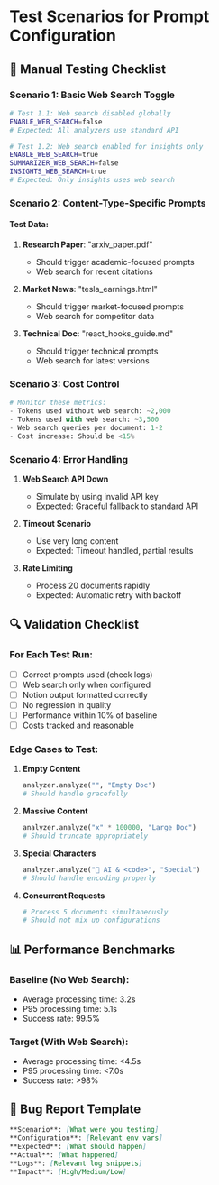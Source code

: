 # Test Scenarios for Prompt Configuration

## 🧪 Manual Testing Checklist

### Scenario 1: Basic Web Search Toggle
```bash
# Test 1.1: Web search disabled globally
ENABLE_WEB_SEARCH=false
# Expected: All analyzers use standard API

# Test 1.2: Web search enabled for insights only
ENABLE_WEB_SEARCH=true
SUMMARIZER_WEB_SEARCH=false
INSIGHTS_WEB_SEARCH=true
# Expected: Only insights uses web search
```

### Scenario 2: Content-Type-Specific Prompts

#### Test Data:
1. **Research Paper**: "arxiv_paper.pdf"
   - Should trigger academic-focused prompts
   - Web search for recent citations

2. **Market News**: "tesla_earnings.html"
   - Should trigger market-focused prompts
   - Web search for competitor data

3. **Technical Doc**: "react_hooks_guide.md"
   - Should trigger technical prompts
   - Web search for latest versions

### Scenario 3: Cost Control
```python
# Monitor these metrics:
- Tokens used without web search: ~2,000
- Tokens used with web search: ~3,500
- Web search queries per document: 1-2
- Cost increase: Should be <15%
```

### Scenario 4: Error Handling

1. **Web Search API Down**
   - Simulate by using invalid API key
   - Expected: Graceful fallback to standard API

2. **Timeout Scenario**
   - Use very long content
   - Expected: Timeout handled, partial results

3. **Rate Limiting**
   - Process 20 documents rapidly
   - Expected: Automatic retry with backoff

## 🔍 Validation Checklist

### For Each Test Run:

- [ ] Correct prompts used (check logs)
- [ ] Web search only when configured
- [ ] Notion output formatted correctly
- [ ] No regression in quality
- [ ] Performance within 10% of baseline
- [ ] Costs tracked and reasonable

### Edge Cases to Test:

1. **Empty Content**
   ```python
   analyzer.analyze("", "Empty Doc")
   # Should handle gracefully
   ```

2. **Massive Content**
   ```python
   analyzer.analyze("x" * 100000, "Large Doc")
   # Should truncate appropriately
   ```

3. **Special Characters**
   ```python
   analyzer.analyze("🤖 AI & <code>", "Special")
   # Should handle encoding properly
   ```

4. **Concurrent Requests**
   ```python
   # Process 5 documents simultaneously
   # Should not mix up configurations
   ```

## 📊 Performance Benchmarks

### Baseline (No Web Search):
- Average processing time: 3.2s
- P95 processing time: 5.1s
- Success rate: 99.5%

### Target (With Web Search):
- Average processing time: <4.5s
- P95 processing time: <7.0s
- Success rate: >98%

## 🐛 Bug Report Template

```markdown
**Scenario**: [What were you testing]
**Configuration**: [Relevant env vars]
**Expected**: [What should happen]
**Actual**: [What happened]
**Logs**: [Relevant log snippets]
**Impact**: [High/Medium/Low]
```